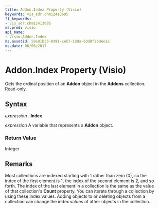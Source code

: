 ```yaml
---
title: Addon.Index Property (Visio)
keywords: vis_sdr.chm12413695
f1_keywords:
- vis_sdr.chm12413695
ms.prod: visio
api_name:
- Visio.Addon.Index
ms.assetid: 59e81b53-0391-ceb7-19da-63d8f26dee1a
ms.date: 06/08/2017
---
```



# Addon.Index Property (Visio)

Gets the ordinal position of an **Addon** object in the **Addons** collection. Read-only.


## Syntax

 _expression_ . **Index**

 _expression_ A variable that represents a **Addon** object.


### Return Value

Integer


## Remarks

Most collections are indexed starting with 1 rather than zero (0), so the index of the first element is 1, the index of the second element is 2, and so forth. The index of the last element in a collection is the same as the value of that collection's **Count** property. You can iterate through a collection by using these index values. Adding objects to or deleting objects from a collection can change the index values of other objects in the collection.


